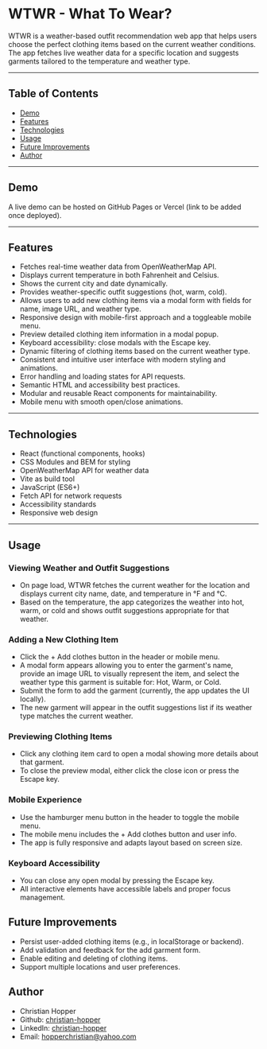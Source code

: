 # WTWR - What To Wear?

WTWR is a weather-based outfit recommendation web app that helps users choose the perfect clothing items based on the current weather conditions. The app fetches live weather data for a specific location and suggests garments tailored to the temperature and weather type.

---

## Table of Contents

- [Demo](#demo)
- [Features](#features)
- [Technologies](#technologies)
- [Usage](#usage)
- [Future Improvements](#future-improvements)
- [Author](#author)

---

## Demo

A live demo can be hosted on GitHub Pages or Vercel (link to be added once deployed).

---

## Features

- Fetches real-time weather data from OpenWeatherMap API.
- Displays current temperature in both Fahrenheit and Celsius.
- Shows the current city and date dynamically.
- Provides weather-specific outfit suggestions (hot, warm, cold).
- Allows users to add new clothing items via a modal form with fields for name, image URL, and weather type.
- Responsive design with mobile-first approach and a toggleable mobile menu.
- Preview detailed clothing item information in a modal popup.
- Keyboard accessibility: close modals with the Escape key.
- Dynamic filtering of clothing items based on the current weather type.
- Consistent and intuitive user interface with modern styling and animations.
- Error handling and loading states for API requests.
- Semantic HTML and accessibility best practices.
- Modular and reusable React components for maintainability.
- Mobile menu with smooth open/close animations.

---

## Technologies

- React (functional components, hooks)
- CSS Modules and BEM for styling
- OpenWeatherMap API for weather data
- Vite as build tool
- JavaScript (ES6+)
- Fetch API for network requests
- Accessibility standards
- Responsive web design

---

## Usage

### Viewing Weather and Outfit Suggestions

- On page load, WTWR fetches the current weather for the location and displays current city name, date, and temperature in °F and °C.
- Based on the temperature, the app categorizes the weather into hot, warm, or cold and shows outfit suggestions appropriate for that weather.

### Adding a New Clothing Item

- Click the + Add clothes button in the header or mobile menu.
- A modal form appears allowing you to enter the garment's name, provide an image URL to visually represent the item, and select the weather type this garment is suitable for: Hot, Warm, or Cold.
- Submit the form to add the garment (currently, the app updates the UI locally).
- The new garment will appear in the outfit suggestions list if its weather type matches the current weather.

### Previewing Clothing Items

- Click any clothing item card to open a modal showing more details about that garment.
- To close the preview modal, either click the close icon or press the Escape key.

### Mobile Experience

- Use the hamburger menu button in the header to toggle the mobile menu.
- The mobile menu includes the + Add clothes button and user info.
- The app is fully responsive and adapts layout based on screen size.

### Keyboard Accessibility

- You can close any open modal by pressing the Escape key.
- All interactive elements have accessible labels and proper focus management.

## Future Improvements

- Persist user-added clothing items (e.g., in localStorage or backend).
- Add validation and feedback for the add garment form.
- Enable editing and deleting of clothing items.
- Support multiple locations and user preferences.

## Author

- Christian Hopper
- Github: [christian-hopper](https://github.com/christian-hopper)
- LinkedIn: [christian-hopper](https://www.linkedin.com/in/christian-hopper-105085369/)
- Email: hopperchristian@yahoo.com
